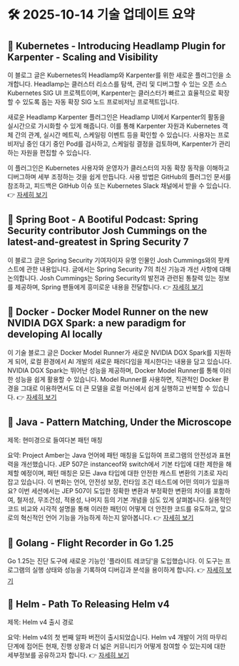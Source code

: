 # 🛠️ 2025-10-14 기술 업데이트 요약

## 🔹 Kubernetes - Introducing Headlamp Plugin for Karpenter - Scaling and Visibility
이 블로그 글은 Kubernetes의 Headlamp와 Karpenter를 위한 새로운 플러그인을 소개합니다. Headlamp는 클러스터 리소스를 탐색, 관리 및 디버그할 수 있는 오픈 소스 Kubernetes SIG UI 프로젝트이며, Karpenter는 클러스터가 빠르고 효율적으로 확장할 수 있도록 돕는 자동 확장 SIG 노드 프로비저닝 프로젝트입니다.

새로운 Headlamp Karpenter 플러그인은 Headlamp UI에서 Karpenter의 활동을 실시간으로 가시화할 수 있게 해줍니다. 이를 통해 Karpenter 자원과 Kubernetes 객체 간의 관계, 실시간 메트릭, 스케일링 이벤트 등을 확인할 수 있습니다. 사용자는 프로비저닝 중인 대기 중인 Pod를 검사하고, 스케일링 결정을 검토하며, Karpenter가 관리하는 자원을 편집할 수 있습니다.

이 플러그인은 Kubernetes 사용자와 운영자가 클러스터의 자동 확장 동작을 이해하고 디버그하며 세부 조정하는 것을 쉽게 만듭니다. 사용 방법은 GitHub의 플러그인 문서를 참조하고, 피드백은 GitHub 이슈 또는 Kubernetes Slack 채널에서 받을 수 있습니다.
👉 [자세히 보기](https://kubernetes.io/blog/2025/10/06/introducing-headlamp-plugin-for-karpenter/)

## 🔹 Spring Boot - A Bootiful Podcast: Spring Security contributor Josh Cummings on the latest-and-greatest in Spring Security 7
이 블로그 글은 Spring Security 기여자이자 유명 인물인 Josh Cummings와의 팟캐스트에 관한 내용입니다. 글에서는 Spring Security 7의 최신 기능과 개선 사항에 대해 논의합니다. Josh Cummings는 Spring Security의 발전과 관련된 통찰력 있는 정보를 제공하며, Spring 팬들에게 흥미로운 내용을 전달합니다.
👉 [자세히 보기](https://spring.io/blog/2025/10/09/a-bootiful-podcast-josh-cummings)

## 🔹 Docker - Docker Model Runner on the new NVIDIA DGX Spark: a new paradigm for developing AI locally
이 기술 블로그 글은 Docker Model Runner가 새로운 NVIDIA DGX Spark를 지원하게 되어, 로컬 환경에서 AI 개발의 새로운 패러다임을 제시한다는 내용을 담고 있습니다. NVIDIA DGX Spark는 뛰어난 성능을 제공하며, Docker Model Runner를 통해 이러한 성능을 쉽게 활용할 수 있습니다. Model Runner를 사용하면, 직관적인 Docker 환경을 그대로 이용하면서도 더 큰 모델을 로컬 머신에서 쉽게 실행하고 반복할 수 있습니다.
👉 [자세히 보기](https://www.docker.com/blog/new-nvidia-dgx-spark-docker-model-runner/)

## 🔹 Java - Pattern Matching, Under the Microscope
제목: 현미경으로 들여다본 패턴 매칭

요약: Project Amber는 Java 언어에 패턴 매칭을 도입하여 프로그램의 안전성과 표현력을 개선했습니다. JEP 507은 instanceof와 switch에서 기본 타입에 대한 제한을 해제할 예정이며, 패턴 매칭은 모든 Java 타입에 대한 안전한 캐스트 변환의 기초로 자리 잡고 있습니다. 이 변화는 언어, 안전성 보장, 런타임 조건 테스트에 어떤 의미가 있을까요? 이번 세션에서는 JEP 507이 도입한 정확한 변환과 부정확한 변환의 차이를 포함하여, 철저성, 무조건성, 적용성, 나머지 등의 기본 개념을 심도 있게 살펴봅니다. 실용적인 코드 비교와 시각적 설명을 통해 이러한 패턴이 어떻게 더 안전한 코드를 유도하고, 앞으로의 혁신적인 언어 기능을 가능하게 하는지 알아봅니다.
👉 [자세히 보기](https://inside.java/2025/10/13/devoxxbelgium-pattern-matching/)

## 🔹 Golang - Flight Recorder in Go 1.25
Go 1.25는 진단 도구에 새로운 기능인 '플라이트 레코딩'을 도입했습니다. 이 도구는 프로그램의 실행 상태와 성능을 기록하여 디버깅과 분석을 용이하게 합니다.
👉 [자세히 보기](https://go.dev/blog/flight-recorder)

## 🔹 Helm - Path To Releasing Helm v4
제목: Helm v4 출시 경로

요약: Helm v4의 첫 번째 알파 버전이 출시되었습니다. Helm v4 개발이 거의 마무리 단계에 접어든 현재, 진행 상황과 더 넓은 커뮤니티가 어떻게 참여할 수 있는지에 대한 세부정보를 공유하고자 합니다.
👉 [자세히 보기](https://helm.sh/blog/path-to-helm-v4/)

